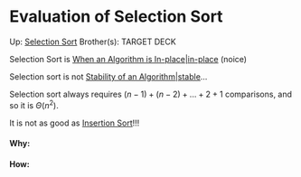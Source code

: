 # Evaluation of Selection Sort

Up: [Selection Sort](selection_sort)
Brother(s):
TARGET DECK

Selection Sort is [When an Algorithm is In-place|in-place](when_an_algorithm_is_in-place|in-place) (noice)

Selection sort is not [Stability of an Algorithm|stable](stability_of_an_algorithm|stable)…


Selection sort always requires $(n-1) + (n-2) + ... + 2 + 1$ comparisons, and so it is $\Theta(n^2)$.

It is not as good as [Insertion Sort](insertion_sort)!!!

































#### Why:
#### How:









